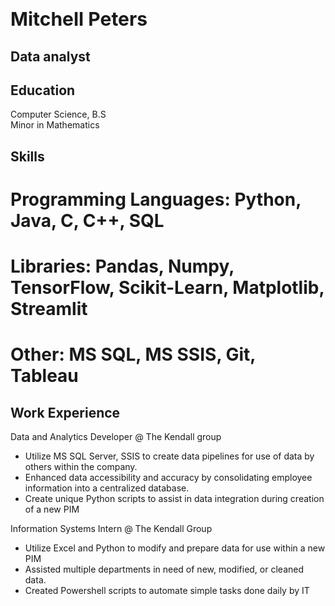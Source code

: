 # <span style="font-size: 30px;">Mitchell Peters</span>

## **Data analyst**
## **Education**
Computer Science, B.S <br>
Minor in Mathematics

## **Skills**
# Programming Languages: Python, Java, C, C++, SQL
# Libraries: Pandas, Numpy, TensorFlow, Scikit-Learn, Matplotlib, Streamlit
# Other: MS SQL, MS SSIS, Git, Tableau 

## **Work Experience**
Data and Analytics Developer @ The Kendall group
* Utilize MS SQL Server, SSIS to create data pipelines for use of data by others within the company.
* Enhanced data accessibility and accuracy by consolidating employee information into a centralized database.
* Create unique Python scripts to assist in data integration during creation of a new PIM

Information Systems Intern @ The Kendall Group
* Utilize Excel and Python to modify and prepare data for use within a new PIM
* Assisted multiple departments in need of new, modified, or cleaned data.
* Created Powershell scripts to automate simple tasks done daily by IT
